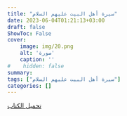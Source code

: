 ```yaml
---
title: "سيرة أهل البيت عليهم السلام"
date: 2023-06-04T01:21:13+03:00
draft: false
ShowToc: False
cover:
    image: img/20.png
    alt: 'صورة'
    caption: ''
#    hidden: false
summary: 
tags: ["سيرة أهل البيت عليهم السلام"]
categories: []
---
```

[تحميل الكتاب](./../../books/20.pdf)

